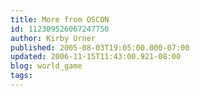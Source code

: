 ```yaml
---
title: More from OSCON
id: 112309526067247750
author: Kirby Urner
published: 2005-08-03T19:05:00.000-07:00
updated: 2006-11-15T11:43:00.921-08:00
blog: world_game
tags: 
---
```


